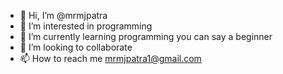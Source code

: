 - 👋 Hi, I’m @mrmjpatra
- 👀 I’m interested in programming
- 🌱 I’m currently learning programming you can say a beginner
- 💞️ I’m looking to collaborate
- 📫 How to reach me mrmjpatra1@gmail.com

<!---
mrmjpatra/mrmjpatra is a ✨ special ✨ repository because its `README.md` (this file) appears on your GitHub profile.
You can click the Preview link to take a look at your changes.
--->
